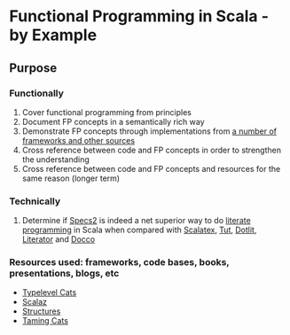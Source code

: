 # Functional Programming in Scala - by Example

## Purpose

### Functionally

1. Cover functional programming from principles
2. Document FP concepts in a semantically rich way
3. Demonstrate FP concepts through implementations from [a number of frameworks and other sources](#resources)
4. Cross reference between code and FP concepts in order to strengthen the understanding
5. Cross reference between code and FP concepts and resources for the same reason (longer term)

### Technically

1. Determine if [Specs2] is indeed a net superior way to do [literate programming] in Scala when compared with [Scalatex], [Tut], [Dotlit], [Literator] and [Docco]

### <a name="resources">Resources used: frameworks, code bases, books, presentations, blogs, etc</a>
* [Typelevel Cats]
* [Scalaz]
* [Structures]
* [Taming Cats]


[Typelevel Cats]: https://github.com/typelevel/cats
[Scalaz]: https://github.com/scalaz/scalaz
[Structures]: https://github.com/mpilquist/Structures
[Taming Cats]: https://github.com/lemastero/taming_cats

[literate programming]: https://en.wikipedia.org/wiki/Literate_programming
[Specs2]: https://github.com/etorreborre/specs2
[Scalatex]: https://github.com/lihaoyi/Scalatex
[Tut]: https://github.com/tpolecat/tut
[Dotlit]: https://github.com/zoopdoop/dotlit/blob/master/README.lit.md
[Literator]: https://github.com/laughedelic/literator
[Literati]: https://github.com/non/literati
[Docco]: http://jashkenas.github.io/docco/

